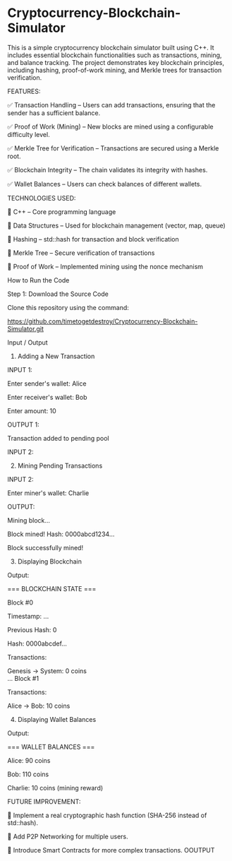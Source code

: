# Cryptocurrency-Blockchain-Simulator
This is a simple cryptocurrency blockchain simulator built using C++. It includes essential blockchain functionalities such as transactions, mining, and balance tracking. The project demonstrates key blockchain principles, including hashing, proof-of-work mining, and Merkle trees for transaction verification.

FEATURES:

✅ Transaction Handling – Users can add transactions, ensuring that the sender has a sufficient balance.

✅ Proof of Work (Mining) – New blocks are mined using a configurable difficulty level.

✅ Merkle Tree for Verification – Transactions are secured using a Merkle root.

✅ Blockchain Integrity – The chain validates its integrity with hashes.

✅ Wallet Balances – Users can check balances of different wallets.

TECHNOLOGIES USED:

🔹 C++ – Core programming language

🔹 Data Structures – Used for blockchain management (vector, map, queue)

🔹 Hashing – std::hash for transaction and block verification

🔹 Merkle Tree – Secure verification of transactions

🔹 Proof of Work – Implemented mining using the nonce mechanism

How to Run the Code

Step 1: Download the Source Code

Clone this repository using the command:

https://github.com/timetogetdestroy/Cryptocurrency-Blockchain-Simulator.git

Input / Output

1. Adding a New Transaction

INPUT 1:


Enter sender's wallet: Alice  

Enter receiver's wallet: Bob  

Enter amount: 10  

OUTPUT 1:

Transaction added to pending pool  

INPUT 2:

2. Mining Pending Transactions
   
INPUT 2:

Enter miner's wallet: Charlie  

OUTPUT:

Mining block...  

Block mined! Hash: 0000abcd1234...  

Block successfully mined!  

3. Displaying Blockchain

Output:

=== BLOCKCHAIN STATE ===  

Block #0  

Timestamp: ...  

Previous Hash: 0  

Hash: 0000abcdef...  

Transactions:  

  Genesis -> System: 0 coins  
...
Block #1  

Transactions:  

  Alice -> Bob: 10 coins  

4. Displaying Wallet Balances

Output:

=== WALLET BALANCES ===  

Alice: 90 coins  

Bob: 110 coins  

Charlie: 10 coins (mining reward)  

FUTURE IMPROVEMENT:


🔹 Implement a real cryptographic hash function (SHA-256 instead of std::hash).

🔹 Add P2P Networking for multiple users.

🔹 Introduce Smart Contracts for more complex transactions.
OOUTPUT
